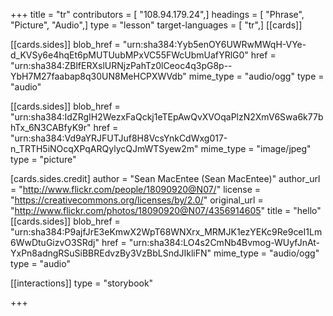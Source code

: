 +++
title = "tr"
contributors = [ "108.94.179.24",]
headings = [ "Phrase", "Picture", "Audio",]
type = "lesson"
target-languages = [ "tr",]
[[cards]]

[[cards.sides]]
blob_href = "urn:sha384:Yyb5enOY6UWRwMWqH-VYe-d_KVSy6e4hqEt6pMUTUubMPxVC55FWcUbmUafYRlG0"
href = "urn:sha384:ZBlfERXslURNjzPahTz0lCeoc4q3pG8p--YbH7M27faabap8q30UN8MeHCPXWVdb"
mime_type = "audio/ogg"
type = "audio"

[[cards.sides]]
blob_href = "urn:sha384:IdZRgIH2WezxFaQckj1eTEpAwQvXVOqaPlzN2XmV6Swa6k77bhTx_6N3CABfyK9r"
href = "urn:sha384:Vd9aYRJFUTJuf8H8VcsYnkCdWxg017-n_TRTH5iNOcqXPqARQylycQJmWTSyew2m"
mime_type = "image/jpeg"
type = "picture"

[cards.sides.credit]
author = "Sean MacEntee (Sean MacEntee)"
author_url = "http://www.flickr.com/people/18090920@N07/"
license = "https://creativecommons.org/licenses/by/2.0/"
original_url = "http://www.flickr.com/photos/18090920@N07/4356914605"
title = "hello"
[[cards.sides]]
blob_href = "urn:sha384:P9ajfJrE3eKmwX2WpT68WNXrx_MRMJK1ezYEKc9Re9ceI1Lm6WwDtuGizvO3SRdj"
href = "urn:sha384:LO4s2CmNb4Bvmog-WUyfJnAt-YxPn8adngRSuSiBBREdvzBy3VzBbLSndJIkliFN"
mime_type = "audio/ogg"
type = "audio"

[[interactions]]
type = "storybook"

+++
